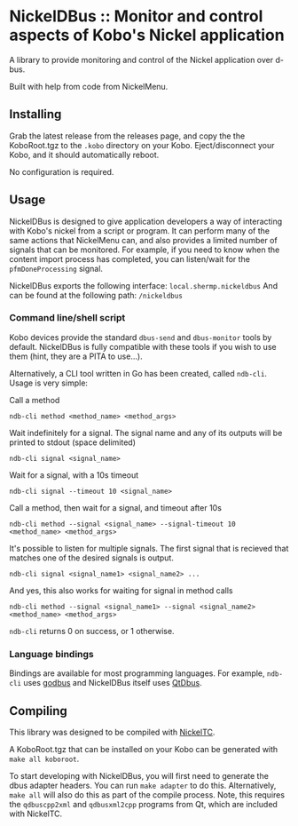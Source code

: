 # NickelDBus :: Monitor and control aspects of Kobo's Nickel application

A library to provide monitoring and control of the Nickel application over d-bus.

Built with help from code from NickelMenu.

## Installing

Grab the latest release from the releases page, and copy the the KoboRoot.tgz to the `.kobo` directory on your Kobo. Eject/disconnect your Kobo, and it should automatically reboot.

No configuration is required.

## Usage

NickelDBus is designed to give application developers a way of interacting with Kobo's nickel from a script or program. It can perform many of the same actions that NickelMenu can, and also provides a limited number of signals that can be monitored. For example, if you need to know when the content import process has completed, you can listen/wait for the `pfmDoneProcessing` signal.

NickelDBus exports the following interface:
```local.shermp.nickeldbus```
And can be found at the following path:
```/nickeldbus```

### Command line/shell script

Kobo devices provide the standard `dbus-send` and `dbus-monitor` tools by default. NickelDBus is fully compatible with these tools if you wish to use them (hint, they are a PITA to use...).

Alternatively, a CLI tool written in Go has been created, called `ndb-cli`. Usage is very simple:

Call a method
```
ndb-cli method <method_name> <method_args>
```
Wait indefinitely for a signal. The signal name and any of its outputs will be printed to stdout (space delimited)
```
ndb-cli signal <signal_name>
```
Wait for a signal, with a 10s timeout
```
ndb-cli signal --timeout 10 <signal_name>
```
Call a method, then wait for a signal, and timeout after 10s
```
ndb-cli method --signal <signal_name> --signal-timeout 10 <method_name> <method_args>
```
It's possible to listen for multiple signals. The first signal that is recieved that matches one of the desired signals is output.
```
ndb-cli signal <signal_name1> <signal_name2> ...
```
And yes, this also works for waiting for signal in method calls
```
ndb-cli method --signal <signal_name1> --signal <signal_name2> <method_name> <method_args>
```

`ndb-cli` returns 0 on success, or 1 otherwise.

### Language bindings

Bindings are available for most programming languages. For example, `ndb-cli` uses [godbus](https://github.com/godbus/dbus) and NickelDBus itself uses [QtDbus](https://doc.qt.io/qt-5/qtdbus-index.html).

## Compiling

This library was designed to be compiled with [NickelTC](https://github.com/geek1011/NickelTC).

A KoboRoot.tgz that can be installed on your Kobo can be generated with `make all koboroot`.

To start developing with NickelDBus, you will first need to generate the dbus adapter headers. You can run `make adapter` to do this. Alternatively, `make all` will also do this as part of the compile process. Note, this requires the `qdbuscpp2xml` and `qdbusxml2cpp` programs from Qt, which are included with NickelTC. 